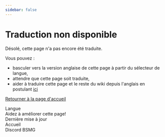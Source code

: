 ```yaml
---
sidebar: false
---
```


# Traduction non disponible
Désolé, cette page n'a pas encore été traduite.

Vous pouvez :

* basculer vers la version anglaise de cette page à partir du sélecteur de langue,
* attendre que cette page soit traduite,
* aider à traduire cette page et le reste du wiki depuis l'anglais en postulant [ici](https://forms.gle/e3BqA3poMjESARe76)

[Retourner à la page d'accueil](/fr/)

Langue  
Aidez à améliorer cette page!  
Dernière mise à jour  
Accueil  
Discord BSMG
